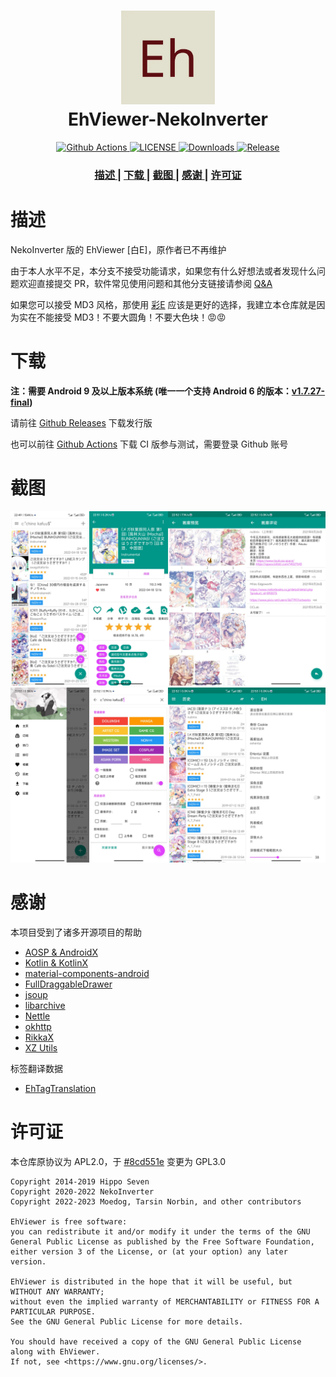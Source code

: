 <h1 align="center">
  <img src="art/launcher_icon-web.webp" width="150">
  <br>EhViewer-NekoInverter<br>
</h1>

<p align="center">
  <a href="https://github.com/EhViewer-NekoInverter/EhViewer/actions/workflows/ci.yml?query=branch%3Aeh-1.7.28.x">
    <img src="https://img.shields.io/github/actions/workflow/status/EhViewer-NekoInverter/EhViewer/ci.yml?branch=eh-1.7.28.x&style=flat-square" alt="Github Actions">
  </a>
  <a href="https://github.com/EhViewer-NekoInverter/EhViewer/blob/eh-1.7.28.x/LICENSE">
    <img src="https://img.shields.io/github/license/EhViewer-NekoInverter/EhViewer?style=flat-square" alt="LICENSE">
  </a>
  <a href="https://github.com/EhViewer-NekoInverter/Ehviewer/releases">
    <img src="https://img.shields.io/github/downloads/EhViewer-NekoInverter/EhViewer/total.svg?style=flat-square" alt="Downloads">
  </a>
  <a href="https://github.com/EhViewer-NekoInverter/Ehviewer/releases">
    <img src="https://img.shields.io/github/v/release/EhViewer-NekoInverter/Ehviewer?style=flat-square&include_prereleases" alt="Release">
  </a>
</p>

<div align="center">
  <h3>
    <a href="#描述">
    描述
    </a>
    <span> | </span>
    <a href="#下载">
    下载
    </a>
    <span> | </span>
    <a href="#截图">
    截图
    </a>
    <span> | </span>
    <a href="#感谢">
    感谢
    </a>
    <span> | </span>
    <a href="#许可证">
    许可证
    </a>
  </h3>
</div>

# 描述

NekoInverter 版的 EhViewer [白E]，原作者已不再维护

由于本人水平不足，本分支不接受功能请求，如果您有什么好想法或者发现什么问题欢迎直接提交 PR，软件常见使用问题和其他分支链接请参阅 [Q&A](https://github.com/EhViewer-NekoInverter/EhViewer/issues/18)

如果您可以接受 MD3 风格，那使用 [彩E](https://github.com/Ehviewer-Overhauled/Ehviewer) 应该是更好的选择，我建立本仓库就是因为实在不能接受 MD3！不要大圆角！不要大色块！😡😡

# 下载

**注：需要 Android 9 及以上版本系统 (唯一一个支持 Android 6 的版本：[v1.7.27-final](https://github.com/EhViewer-NekoInverter/EhViewer/releases/tag/v1.7.27.final))**

请前往 [Github Releases](https://github.com/EhViewer-NekoInverter/EhViewer/releases) 下载发行版

也可以前往 [Github Actions](https://github.com/EhViewer-NekoInverter/EhViewer/actions/workflows/ci.yml?query=branch%3Aeh-1.7.28.x) 下载 CI 版参与测试，需要登录 Github 账号

# 截图

![screenshot-01](art/screenshot-01.webp)
![screenshot-02](art/screenshot-02.webp)

# 感谢

本项目受到了诸多开源项目的帮助

- [AOSP & AndroidX](https://source.android.com/)
- [Kotlin & KotlinX](https://kotlinlang.org/)
- [material-components-android](https://github.com/material-components/material-components-android)
- [FullDraggableDrawer](https://github.com/PureWriter/FullDraggableDrawer)
- [jsoup](https://jsoup.org/)
- [libarchive](http://www.libarchive.org/)
- [Nettle](https://github.com/gnutls/nettle)
- [okhttp](https://square.github.io/okhttp/)
- [RikkaX](https://github.com/RikkaApps/RikkaX)
- [XZ Utils](https://tukaani.org/xz/)

标签翻译数据

- [EhTagTranslation](https://github.com/EhTagTranslation/Database)

# 许可证

本仓库原协议为 APL2.0，于 [#8cd551e](https://github.com/EhViewer-NekoInverter/EhViewer/commit/8cd551ecb8444abdd9642f30002c8a8fe7eec103) 变更为 GPL3.0

    Copyright 2014-2019 Hippo Seven
    Copyright 2020-2022 NekoInverter
    Copyright 2022-2023 Moedog, Tarsin Norbin, and other contributors

    EhViewer is free software:
    you can redistribute it and/or modify it under the terms of the GNU General Public License as published by the Free Software Foundation,
    either version 3 of the License, or (at your option) any later version.

    EhViewer is distributed in the hope that it will be useful, but WITHOUT ANY WARRANTY;
    without even the implied warranty of MERCHANTABILITY or FITNESS FOR A PARTICULAR PURPOSE.
    See the GNU General Public License for more details.

    You should have received a copy of the GNU General Public License along with EhViewer.
    If not, see <https://www.gnu.org/licenses/>.
